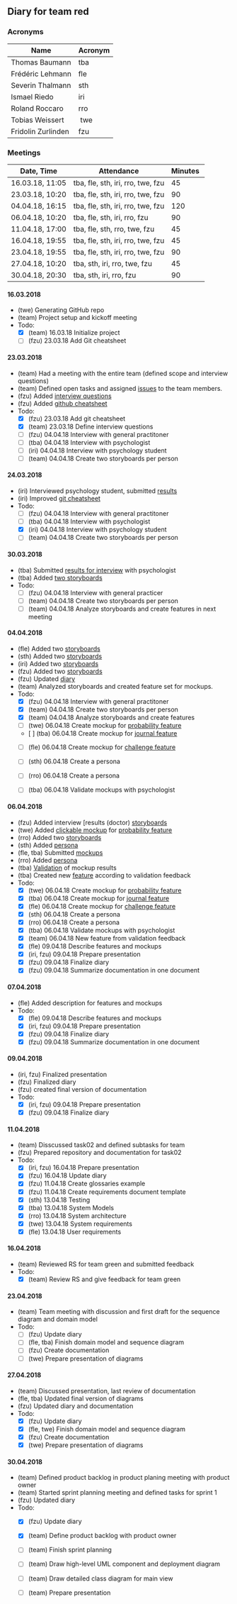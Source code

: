 ## Diary for team red
### Acronyms
Name | Acronym
-----|--------
Thomas Baumann | tba
Frédéric Lehmann | fle
Severin Thalmann | sth
Ismael Riedo | iri
Roland Roccaro | rro
Tobias Weissert | twe
Fridolin Zurlinden | fzu

### Meetings
Date, Time | Attendance | Minutes 
-----------|------------|--------
16.03.18, 11:05 | tba, fle, sth, iri, rro, twe, fzu | 45
23.03.18, 10:20 | tba, fle, sth, iri, rro, twe, fzu | 90
04.04.18, 16:15 | tba, fle, sth, iri, rro, twe, fzu | 120
06.04.18, 10:20 | tba, fle, sth, iri, rro, fzu | 90
11.04.18, 17:00 | tba, fle, sth, rro, twe, fzu | 45
16.04.18, 19:55 | tba, fle, sth, iri, rro, twe, fzu | 45
23.04.18, 19:55 | tba, fle, sth, iri, rro, twe, fzu | 90
27.04.18, 10:20 | tba, sth, iri, rro, twe, fzu | 45
30.04.18, 20:30 | tba, sth, iri, rro, fzu | 90

#### 16.03.2018
- (twe) Generating GitHub repo
- (team) Project setup and kickoff meeting
- Todo:
  - [x] (team) 16.03.18 Initialize project
  - [ ] (fzu) 23.03.18 Add Git cheatsheet

#### 23.03.2018
- (team) Had a meeting with the entire team (defined scope and interview questions)
- (team) Defined open tasks and assigned [issues](https://github.com/supertoub/ch.bfh.bti7081.s2018.teamred/issues) to the team members.
- (fzu) Added [interview questions](https://github.com/supertoub/ch.bfh.bti7081.s2018.teamred/blob/task1/INTERVIEW.md)
- (fzu) Added [github cheatsheet](https://github.com/supertoub/ch.bfh.bti7081.s2018.teamred/blob/task1/GITCHEATSHEET.md)
- Todo:
  - [x] (fzu) 23.03.18 Add git cheatsheet
  - [x] (team) 23.03.18 Define interview questions
  - [ ] (fzu) 04.04.18 Interview with general practitoner
  - [ ] (tba) 04.04.18 Interview with psychologist
  - [ ] (iri) 04.04.18 Interview with psychology student
  - [ ] (team) 04.04.18 Create two storyboards per person

#### 24.03.2018
- (iri) Interviewed psychology student, submitted [results](https://github.com/supertoub/ch.bfh.bti7081.s2018.teamred/commit/43bec7ae7254d99ed6dfc4aa7de4ca4efef8f996)
- (iri) Improved [git cheatsheet](https://github.com/supertoub/ch.bfh.bti7081.s2018.teamred/commit/96b1048cd7d352d50b611c43dc08a5e6127e828b)
- Todo:
  - [ ] (fzu) 04.04.18 Interview with general practitoner
  - [ ] (tba) 04.04.18 Interview with psychologist
  - [x] (iri) 04.04.18 Interview with psychology student
  - [ ] (team) 04.04.18 Create two storyboards per person

#### 30.03.2018
- (tba) Submitted [results for interview](https://github.com/supertoub/ch.bfh.bti7081.s2018.teamred/commit/c592e79fba3d5b8e019761ed5d4ca11f7103408e) with psychologist
- (tba) Added [two storyboards](https://github.com/supertoub/ch.bfh.bti7081.s2018.teamred/commit/3961f2f1e28f902055a2f5f2454ee3440b85a924)
- Todo:
  - [ ] (fzu) 04.04.18 Interview with general practicer
  - [ ] (team) 04.04.18 Create two storyboards per person
  - [ ] (team) 04.04.18 Analyze storyboards and create features in next meeting

#### 04.04.2018
- (fle) Added two [storyboards](https://github.com/supertoub/ch.bfh.bti7081.s2018.teamred/commit/b3abb0d10e42ab918f8bb647b69a106beaa1164d)
- (sth) Added two [storyboards](https://github.com/supertoub/ch.bfh.bti7081.s2018.teamred/commit/72cac3297e639ea126846955fddc7ed1ca6862b6)
- (iri) Added two [storyboards](https://github.com/supertoub/ch.bfh.bti7081.s2018.teamred/commit/e734466455e318af1b871e574337e8b681582570)
- (fzu) Added two [storyboards](https://github.com/supertoub/ch.bfh.bti7081.s2018.teamred/commit/c32f75cd4a7d3cd591e7b6cf3662411d3fbfd09a)
- (fzu) Updated [diary](https://github.com/supertoub/ch.bfh.bti7081.s2018.teamred/blob/master/DIARY.md)
- (team) Analyzed storyboards and created feature set for mockups.
- Todo:
  - [x] (fzu) 04.04.18 Interview with general practitoner
  - [x] (team) 04.04.18 Create two storyboards per person
  - [x] (team) 04.04.18 Analyze storyboards and create features
  - [ ] (twe) 06.04.18 Create mockup for [probability feature](https://github.com/supertoub/ch.bfh.bti7081.s2018.teamred/blob/master/FEATURES/Probability.JPG)
  - [ ] (tba) 06.04.18 Create mockup for [journal feature](https://github.com/supertoub/ch.bfh.bti7081.s2018.teamred/blob/master/FEATURES/Journal.JPG)
  - [ ] (fle) 06.04.18 Create mockup for [challenge feature](https://github.com/supertoub/ch.bfh.bti7081.s2018.teamred/blob/master/FEATURES/Challenge.JPG)
  - [ ] (sth) 06.04.18 Create a persona
  - [ ] (rro) 06.04.18 Create a persona
  - [ ] (tba) 06.04.18 Validate mockups with psychologist


#### 06.04.2018
- (fzu) Added interview [results (doctor) [storyboards](https://github.com/supertoub/ch.bfh.bti7081.s2018.teamred/commit/c32f75cd4a7d3cd591e7b6cf3662411d3fbfd09a)
- (twe) Added [clickable mockup](https://github.com/supertoub/ch.bfh.bti7081.s2018.teamred/tree/master/Mockup) for [probability feature](https://github.com/supertoub/ch.bfh.bti7081.s2018.teamred/blob/master/FEATURES/Probability.JPG)
- (rro) Added two [storyboards](https://github.com/supertoub/ch.bfh.bti7081.s2018.teamred/commit/1c2edbdfad9b335bff7ee0bc90cc498e10101500)
- (sth) Added [persona](https://github.com/supertoub/ch.bfh.bti7081.s2018.teamred/commit/0d88e75f65e7ac17d6daf5eae7c3f4d6dfd95c03)
- (fle, tba) Submitted [mockups](https://github.com/supertoub/ch.bfh.bti7081.s2018.teamred/commit/c19b32b8269f92c4179690aa5634e31f7b89d4de)
- (rro) Added [persona](https://github.com/supertoub/ch.bfh.bti7081.s2018.teamred/commit/aa1489138594444b0e992989cc4b482d2ec44ff4)
- (tba) [Validation](https://github.com/supertoub/ch.bfh.bti7081.s2018.teamred/blob/master/Validation/ValidationMockup.md) of mockup results
- (tba) Created new [feature](https://github.com/supertoub/ch.bfh.bti7081.s2018.teamred/blob/master/FEATURES/Fragebogen.jpg) according to validation feedback
- Todo:
  - [x] (twe) 06.04.18 Create mockup for [probability feature](https://github.com/supertoub/ch.bfh.bti7081.s2018.teamred/blob/master/FEATURES/Probability.JPG)
  - [x] (tba) 06.04.18 Create mockup for [journal feature](https://github.com/supertoub/ch.bfh.bti7081.s2018.teamred/blob/master/FEATURES/Journal.JPG)
  - [x] (fle) 06.04.18 Create mockup for [challenge feature](https://github.com/supertoub/ch.bfh.bti7081.s2018.teamred/blob/master/FEATURES/Challenge.JPG)
  - [x] (sth) 06.04.18 Create a persona
  - [x] (rro) 06.04.18 Create a persona
  - [x] (tba) 06.04.18 Validate mockups with psychologist
  - [x] (team) 06.04.18 New feature from validation feedback
  - [x] (fle) 09.04.18 Describe features and mockups
  - [x] (iri, fzu) 09.04.18 Prepare presentation
  - [x] (fzu) 09.04.18 Finalize diary
  - [x] (fzu) 09.04.18 Summarize documentation in one document

#### 07.04.2018
- (fle) Added description for features and mockups
- Todo:
  - [x] (fle) 09.04.18 Describe features and mockups
  - [x] (iri, fzu) 09.04.18 Prepare presentation
  - [x] (fzu) 09.04.18 Finalize diary
  - [x] (fzu) 09.04.18 Summarize documentation in one document

#### 09.04.2018
- (iri, fzu) Finalized presentation
- (fzu) Finalized diary
- (fzu) created final version of documentation
- Todo:
  - [x] (iri, fzu) 09.04.18 Prepare presentation
  - [x] (fzu) 09.04.18 Finalize diary

#### 11.04.2018
- (team) Disscussed task02 and defined subtasks for team
- (fzu) Prepared repository and documentation for task02
- Todo:
  - [x] (iri, fzu) 16.04.18 Prepare presentation
  - [x] (fzu) 16.04.18 Update diary
  - [x] (fzu) 11.04.18 Create glossaries example
  - [x] (fzu) 11.04.18 Create requirements document template
  - [x] (sth) 13.04.18 Testing
  - [x] (tba) 13.04.18 System Models
  - [x] (rro) 13.04.18 System architecture
  - [x] (twe) 13.04.18 System requirements
  - [x] (fle) 13.04.18 User requirements

#### 16.04.2018
  - (team) Reviewed RS for team green and submitted feedback
  - Todo:
    - [x] (team) Review RS and give feedback for team green

#### 23.04.2018
  - (team) Team meeting with discussion and first draft for the sequence diagram and domain model
  - Todo:
    - [ ] (fzu) Update diary
    - [ ] (fle, tba) Finish domain model and sequence diagram
    - [ ] (fzu) Create documentation
    - [ ] (twe) Prepare presentation of diagrams

#### 27.04.2018
  - (team) Discussed presentation, last review of documentation
  - (fle, tba) Updated final version of diagrams
  - (fzu) Updated diary and documentation
  - Todo:
    - [x] (fzu) Update diary
    - [x] (fle, twe) Finish domain model and sequence diagram
    - [x] (fzu) Create documentation
    - [x] (twe) Prepare presentation of diagrams

#### 30.04.2018
  - (team) Defined product backlog in product planing meeting with product owner
  - (team) Started sprint planning meeting and defined tasks for sprint 1
  - (fzu) Updated diary
  - Todo:
    - [x] (fzu) Update diary
    - [x] (team) Define product backlog with product owner
    - [ ] (team) Finish sprint planning
    - [ ] (team) Draw high-level UML component and deployment diagram
    - [ ] (team) Draw detailed class diagram for main view
    - [ ] (team) Prepare presentation

